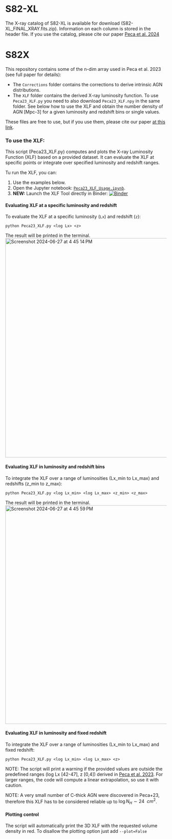 # S82-XL
The X-ray catalog of S82-XL is available for download (S82-XL_FINAL_XRAY.fits.zip). Information on each column is stored in the header file. If you use the catalog, please cite our paper [Peca et al. 2024](https://ui.adsabs.harvard.edu/abs/2024arXiv240709617P/abstract)



# S82X

This repository contains some of the n-dim array used in Peca et al. 2023 (see full paper for details):
- The `Corrections` folder contains the corrections to derive intrinsic AGN distributions.
- The `XLF` folder contains the derived X-ray luminosity function. To use `Peca23_XLF.py` you need to also download `Peca23_XLF.npy` in the same folder. See below how to use the XLF and obtain the number density of AGN [Mpc-3] for a given luminosity and redshift bins or single values.

These files are free to use, but if you use them, please cite our paper [at this link](https://ui.adsabs.harvard.edu/abs/2023ApJ...943..162P/abstract).

### To use the XLF:

This script (Peca23_XLF.py) computes and plots the X-ray Luminosity Function (XLF) based on a provided dataset. It can evaluate the XLF at specific points or integrate over specified luminosity and redshift ranges.

Tu run the XLF, you can:
1. Use the examples below.
2. Open the Jupyter notebook: [`Peca23_XLF_Usage.ipynb`](XLF/Peca23_XLF_Usage.ipynb).
3. **NEW:** Launch the XLF Tool directly in Binder:  [![Binder](https://mybinder.org/badge_logo.svg)](https://mybinder.org/v2/gh/alessandropeca/S82X/HEAD?filepath=XLF/Peca23_XLF_Usage.ipynb)

#### Evaluating XLF at a specific luminosity and redshift

To evaluate the XLF at a specific luminosity (`Lx`) and redshift (`z`):

`python Peca23_XLF.py <log Lx> <z>`

The result will be printed in the terminal.
<img width="683" alt="Screenshot 2024-06-27 at 4 45 14 PM" src="https://github.com/alessandropeca/S82X/assets/30237963/8412c9ad-226f-439d-87ea-3962848e9be1">

#### Evaluating XLF in luminosity and redshift bins

To integrate the XLF over a range of luminosities (Lx_min to Lx_max) and redshifts (z_min to z_max):

`python Peca23_XLF.py <log Lx_min> <log Lx_max> <z_min> <z_max>`

The result will be printed in the terminal.
<img width="681" alt="Screenshot 2024-06-27 at 4 45 59 PM" src="https://github.com/alessandropeca/S82X/assets/30237963/adaed85c-e0ac-48ff-8f55-ad5abbea57af">

#### Evaluating XLF in luminosity and fixed redshift

To integrate the XLF over a range of luminosities (Lx_min to Lx_max) and fixed redshift:

`python Peca23_XLF.py <log Lx_min> <log Lx_max> <z>`

NOTE: The script will print a warning if the provided values are outside the predefined ranges (log Lx [42-47], z [0,4]) derived in [Peca et al. 2023](https://ui.adsabs.harvard.edu/abs/2023ApJ...943..162P/abstract). For larger ranges, the code will compute a linear extrapolation, so use it with caution.

NOTE: A very small number of C-thick AGN were discovered in Peca+23, therefore this XLF has to be considered reliable up to $\log N_H \sim 24\ \ cm^2$.

#### Plotting control

The script will automatically print the 3D XLF with the requested volume density in red. To disallow the plotting option just add `--plot=False`


